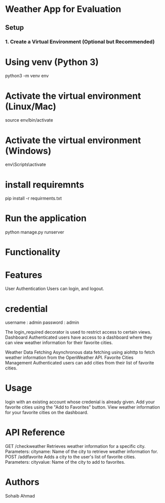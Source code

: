 # Weather App for Evaluation

## Setup

### 1. Create a Virtual Environment (Optional but Recommended)

# Using venv (Python 3)
python3 -m venv env

# Activate the virtual environment (Linux/Mac)
source env/bin/activate

# Activate the virtual environment (Windows)
env\Scripts\activate

# install requiremnts
pip install -r requirments.txt

# Run the application
python manage.py runserver


# Functionality
# Features
User Authentication
Users can login, and logout.
# credential 
username : admin
password : admin

The login_required decorator is used to restrict access to certain views.
Dashboard
Authenticated users have access to a dashboard where they can view weather information for their favorite cities.

Weather Data Fetching
Asynchronous data fetching using aiohttp to fetch weather information from the OpenWeather API.
Favorite Cities Management
Authenticated users can add  cities from their list of favorite cities.
# Usage
login with an existing account whose credenial is already given.
Add your favorite cities using the "Add to Favorites" button.
View weather information for your favorite cities on the dashboard.
# API Reference
GET /checkweather
Retrieves weather information for a specific city.
Parameters:
cityname: Name of the city to retrieve weather information for.
POST /addfavorite
Adds a city to the user's list of favorite cities.
Parameters:
cityvalue: Name of the city to add to favorites.
# Authors
Sohaib Ahmad